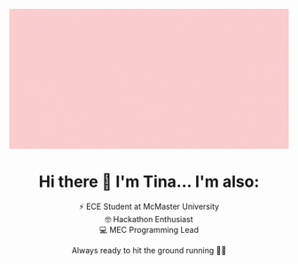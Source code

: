 ![tina ismail animated banner](https://github.com/tinaismail/tinaismail/blob/main/TINA.gif)
<h1 align="center">Hi there 👋 I'm Tina... I'm also:</h1>
<p align="center">⚡ ECE Student at McMaster University<br />
🤓 Hackathon Enthusiast<br />
💻 MEC Programming Lead<br /></p>

<p align="center">Always ready to hit the ground running 🏃‍♀️</p>
